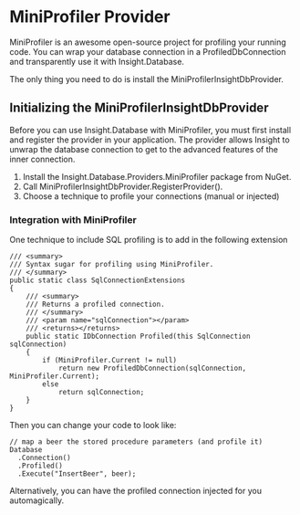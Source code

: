 # MiniProfiler Provider #

MiniProfiler is an awesome open-source project for profiling your running code. You can wrap your database connection in a ProfiledDbConnection and transparently use it with Insight.Database.

The only thing you need to do is install the MiniProfilerInsightDbProvider.

## Initializing the MiniProfilerInsightDbProvider ##

Before you can use Insight.Database with MiniProfiler, you must first install and register the provider in your application. The provider allows Insight to unwrap the database connection to get to the advanced features of the inner connection.

1. Install the Insight.Database.Providers.MiniProfiler package from NuGet.
2. Call MiniProfilerInsightDbProvider.RegisterProvider(). 
3. Choose a technique to profile your connections (manual or injected)

### Integration with MiniProfiler ###

One technique to include SQL profiling is to add in the following extension

	/// <summary>
	/// Syntax sugar for profiling using MiniProfiler.
	/// </summary>
	public static class SqlConnectionExtensions
	{
		/// <summary>
		/// Returns a profiled connection.
		/// </summary>
		/// <param name="sqlConnection"></param>
		/// <returns></returns>
		public static IDbConnection Profiled(this SqlConnection sqlConnection)
		{
			if (MiniProfiler.Current != null)
				return new ProfiledDbConnection(sqlConnection, MiniProfiler.Current);
			else
				return sqlConnection;
		}
	}

Then you can change your code to look like:

    // map a beer the stored procedure parameters (and profile it)
    Database
      .Connection()
      .Profiled()
      .Execute("InsertBeer", beer);

Alternatively, you can have the profiled connection injected for you automagically. 